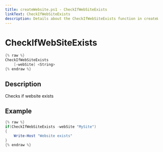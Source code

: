 ```yaml
---
title: createWebsite.ps1 - CheckIfWebSiteExists
linkText: CheckIfWebSiteExists
description: Details about the CheckIfWebSiteExists function in createWebsite.ps1 helper script
---
```


# CheckIfWebSiteExists

```PowerShell
{% raw %}
CheckIfWebSiteExists
    [-webSite] <String>
{% endraw %}
```

## Description

Checks if website exists

## Example

```PowerShell
{% raw %}
if(CheckIfWebSiteExists -webSite "MySite")
{
    Write-Host "Website exists"
}
{% endraw %}
```
